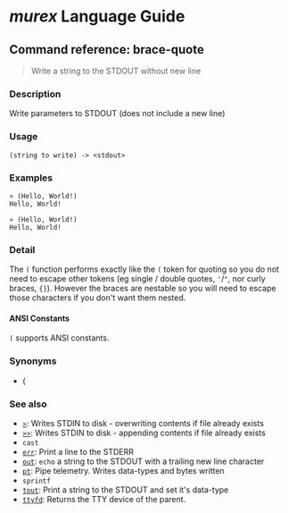 # _murex_ Language Guide

## Command reference: brace-quote

> Write a string to the STDOUT without new line

### Description

Write parameters to STDOUT (does not include a new line)

### Usage

    (string to write) -> <stdout>

### Examples

    » (Hello, World!)
    Hello, World!

    » (Hello, World!)
    Hello, World!

### Detail

The `(` function performs exactly like the `(` token for quoting so you do not
need to escape other tokens (eg single / double quotes, `'`/`"`, nor curly
braces, `{}`). However the braces are nestable so you will need to escape those
characters if you don't want them nested.

#### ANSI Constants

`(` supports ANSI constants.

### Synonyms

* (

### See also

* [`>`](>.md): Writes STDIN to disk - overwriting contents if file already exists
* [`>>`](>>.md): Writes STDIN to disk - appending contents if file already exists
* `cast`
* [`err`](err.md): Print a line to the STDERR
* [`out`](out.md): `echo` a string to the STDOUT with a trailing new line character
* [`pt`](pt.md): Pipe telemetry. Writes data-types and bytes written
* `sprintf`
* [`tout`](tout.md): Print a string to the STDOUT and set it's data-type
* [`ttyfd`](ttyfd.md): Returns the TTY device of the parent.
